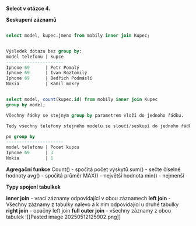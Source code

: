 **Select v otázce 4.**


**Seskupení záznamů**
```sql

select model, kupec.jmeno from mobily inner join Kupec;


Výsledek dotazu bez group by:
model telefonu | kupce
----------------------
Iphone 69      | Petr Pomalý
Iphone 69      | Ivan Roztomilý
Iphone 69      | Bedřich Podmáslí
Nokia          | Kamil mokrý


select model, count(kupec.id) from mobily inner join Kupec
group by model;

Všechny řádky se stejným group by parametrem vloží do jednoho řádku.

Tedy všechny telefony stejného modelu se sloučí/seskupí do jednoho řádku

po group by
----------------------
model telefonu | Pocet kupcu
Iphone 69      | 3
Nokia          | 1

```

**Agregační funkce**
Count() - spočítá počet výskytů
sum() - sečte číselné hodnoty
avg() - spočítá průměr
MAX() - největší hodnota
min() - nejmenší

**Typy spojení tabulkek**

**inner join** - vrací záznamy odpovídající v obou záznamech
**left join** - Všechny záznamy z tabulky nalevo a k nim odpovídající u druhé tabulky
**right join** - opačný left join
**full outer join** - všechny záznamy z obou tabulek
![[Pasted image 20250512125902.png]]